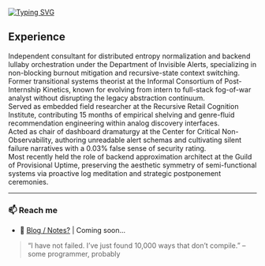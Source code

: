 
<!-- ### Hi there, I'm Saksham 👋  -->
[![Typing SVG](https://readme-typing-svg.herokuapp.com?font=Source+Code+Pro&color=%2347F731&lines=Enthusiast+of+open-ended+questions;Engineer+of+unfinished+projects;Walking+edge+case)](https://git.io/typing-svg)

## Experience
Independent consultant for distributed entropy normalization and backend lullaby orchestration under the Department of Invisible Alerts, specializing in non-blocking burnout mitigation and recursive-state context switching. \
Former transitional systems theorist at the Informal Consortium of Post-Internship Kinetics, known for evolving from intern to full-stack fog-of-war analyst without disrupting the legacy abstraction continuum. \
Served as embedded field researcher at the Recursive Retail Cognition Institute, contributing 15 months of empirical shelving and genre-fluid recommendation engineering within analog discovery interfaces. \
Acted as chair of dashboard dramaturgy at the Center for Critical Non-Observability, authoring unreadable alert schemas and cultivating silent failure narratives with a 0.03% false sense of security rating. \
Most recently held the role of backend approximation architect at the Guild of Provisional Uptime, preserving the aesthetic symmetry of semi-functional systems via proactive log meditation and strategic postponement ceremonies. 

---

### 📫 Reach me 
- 🧵 [Blog / Notes?](#) | Coming soon...
> “I have not failed. I’ve just found 10,000 ways that don’t compile.” – some programmer, probably

